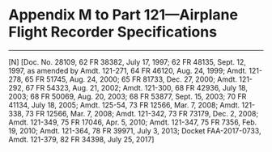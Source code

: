 # Appendix M to Part 121—Airplane Flight Recorder Specifications




---

[N] [Doc. No. 28109, 62 FR 38382, July 17, 1997; 62 FR 48135, Sept. 12, 1997, as amended by Amdt. 121-271, 64 FR 46120, Aug. 24, 1999; Amdt. 121-278, 65 FR 51745, Aug. 24, 2000; 65 FR 81733, Dec. 27, 2000; Amdt. 121-292, 67 FR 54323, Aug. 21, 2002; Amdt. 121-300, 68 FR 42936, July 18, 2003; 68 FR 50069, Aug. 20, 2003; 68 FR 53877, Sept. 15, 2003; 70 FR 41134, July 18, 2005; Amdt. 125-54, 73 FR 12566, Mar. 7, 2008; Amdt. 121-338, 73 FR 12566, Mar. 7, 2008; Amdt. 121-342, 73 FR 73179, Dec. 2, 2008; Amdt. 121-349, 75 FR 17046, Apr. 5, 2010; Amdt. 121-347, 75 FR 7356, Feb. 19, 2010; Amdt. 121-364, 78 FR 39971, July 3, 2013; Docket FAA-2017-0733, Amdt. 121-379, 82 FR 34398, July 25, 2017]





